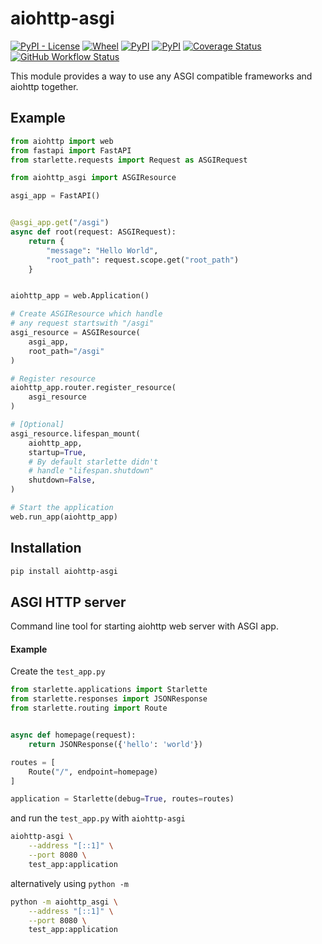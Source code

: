 aiohttp-asgi
============

[![PyPI - License](https://img.shields.io/pypi/l/aiohttp-asgi)](https://pypi.org/project/aiohttp-asgi) [![Wheel](https://img.shields.io/pypi/wheel/aiohttp-asgi)](https://pypi.org/project/aiohttp-asgi) [![PyPI](https://img.shields.io/pypi/v/aiohttp-asgi)](https://pypi.org/project/aiohttp-asgi) [![PyPI](https://img.shields.io/pypi/pyversions/aiohttp-asgi)](https://pypi.org/project/aiohttp-asgi) [![Coverage Status](https://coveralls.io/repos/github/mosquito/aiohttp-asgi/badge.svg?branch=master)](https://coveralls.io/github/mosquito/aiohttp-asgi?branch=master) [![GitHub Workflow Status](https://img.shields.io/github/workflow/status/mosquito/aiohttp-asgi/Python%20package)](https://github.com/mosquito/aiohttp-asgi/actions?query=workflow%3A%22Python+package%22)

This module provides a way to use any ASGI compatible frameworks and aiohttp together.

Example
-------

```python
from aiohttp import web
from fastapi import FastAPI
from starlette.requests import Request as ASGIRequest

from aiohttp_asgi import ASGIResource

asgi_app = FastAPI()


@asgi_app.get("/asgi")
async def root(request: ASGIRequest):
    return {
        "message": "Hello World",
        "root_path": request.scope.get("root_path")
    }


aiohttp_app = web.Application()

# Create ASGIResource which handle
# any request startswith "/asgi"
asgi_resource = ASGIResource(
    asgi_app,
    root_path="/asgi"
)

# Register resource
aiohttp_app.router.register_resource(
    asgi_resource
)

# [Optional]
asgi_resource.lifespan_mount(
    aiohttp_app,
    startup=True,
    # By default starlette didn't
    # handle "lifespan.shutdown"
    shutdown=False,
)

# Start the application
web.run_app(aiohttp_app)

```

Installation
------------

```bash
pip install aiohttp-asgi
```

ASGI HTTP server
----------------

Command line tool for starting aiohttp web server with ASGI app.

#### Example

Create the `test_app.py`

```python
from starlette.applications import Starlette
from starlette.responses import JSONResponse
from starlette.routing import Route


async def homepage(request):
    return JSONResponse({'hello': 'world'})

routes = [
    Route("/", endpoint=homepage)
]

application = Starlette(debug=True, routes=routes)
```

and run the `test_app.py` with `aiohttp-asgi`

```bash
aiohttp-asgi \
    --address "[::1]" \
    --port 8080 \
    test_app:application
```

alternatively using `python -m`

```bash
python -m aiohttp_asgi \
    --address "[::1]" \
    --port 8080 \
    test_app:application
```
